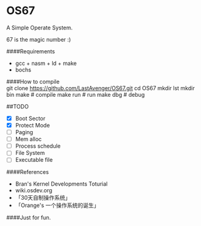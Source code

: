 OS67
===============================
A Simple Operate System.

67 is the magic number :)

####Requirements
* gcc + nasm + ld + make <br>
* bochs<br>
     
####How to compile  
          git clone https://github.com/LastAvenger/OS67.git
          cd OS67
          mkdir lst
          mkdir bin
          make       # compile
          make run   # run
          make dbg   # debug

##TODO
- [x] Boot Sector
- [x] Protect Mode
- [ ] Paging 
- [ ] Mem alloc 
- [ ] Process schedule
- [ ] File System
- [ ] Executable file

####References
*  Bran's Kernel Developments Toturial
*  wiki.osdev.org
* 「30天自制操作系统」
* 「Orange's 一个操作系统的诞生」

####Just for fun. 


